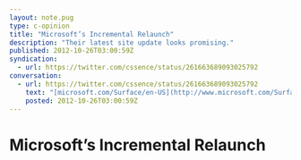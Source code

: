 ```yaml
---
layout: note.pug
type: c-opinion
title: "Microsoft’s Incremental Relaunch"
description: "Their latest site update looks promising."
published: 2012-10-26T03:00:59Z
syndication:
  - url: https://twitter.com/cssence/status/261663689093025792
conversation:
  - url: https://twitter.com/cssence/status/261663689093025792
    text: "[microsoft.com/Surface/en-US](http://www.microsoft.com/Surface/en-US) looks good on mobile, hopefully other parts of the site get an overhaul soon #Windows8"
    posted: 2012-10-26T03:00:59Z
---
```


# Microsoft’s Incremental Relaunch
